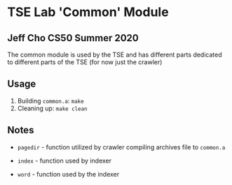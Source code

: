 # TSE Lab 'Common' Module
## Jeff Cho CS50 Summer 2020

The common module is used by the TSE and has different parts dedicated to different parts of the TSE (for now just the crawler)

## Usage

1. Building `common.a`: `make`
2. Cleaning up: `make clean`

## Notes
* `pagedir` - function utilized by crawler
compiling archives file to `common.a`

* `index` - function used by indexer

* `word` - function used by the indexer


